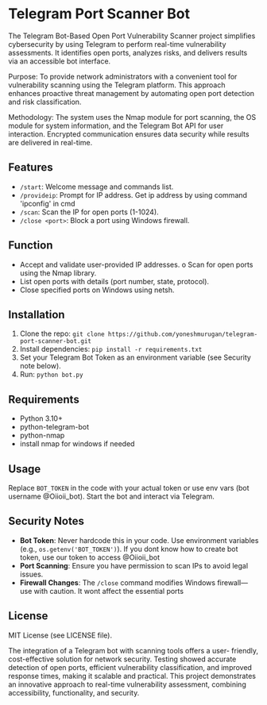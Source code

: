 # Telegram Port Scanner Bot
The Telegram Bot-Based Open Port Vulnerability Scanner project simplifies 
cybersecurity by using Telegram to perform real-time vulnerability assessments. 
It identifies open ports, analyzes risks, and delivers results via an accessible bot 
interface.

Purpose: To provide network administrators with a convenient tool for vulnerability 
scanning using the Telegram platform. This approach enhances proactive threat 
management by automating open port detection and risk classification. 

Methodology: The system uses the Nmap module for port scanning, the OS module 
for system information, and the Telegram Bot API for user interaction. Encrypted 
communication ensures data security while results are delivered in real-time. 

## Features
- `/start`: Welcome message and commands list.
- `/provideip`: Prompt for IP address. Get ip address by using command 'ipconfig' in cmd
- `/scan`: Scan the IP for open ports (1-1024).
- `/close <port>`: Block a port using Windows firewall.

## Function
- Accept and validate user-provided IP addresses. o Scan for open ports using the Nmap library. 
- List open ports with details (port number, state, protocol). 
- Close specified ports on Windows using netsh. 

## Installation
1. Clone the repo: `git clone https://github.com/yoneshmurugan/telegram-port-scanner-bot.git`
2. Install dependencies: `pip install -r requirements.txt`
3. Set your Telegram Bot Token as an environment variable (see Security note below).
4. Run: `python bot.py`

## Requirements
- Python 3.10+
- python-telegram-bot
- python-nmap
- install nmap for windows if needed

## Usage
Replace `BOT_TOKEN` in the code with your actual token or use env vars (bot username @Oiioii_bot). Start the bot and interact via Telegram.

## Security Notes
- **Bot Token**: Never hardcode this in your code. Use environment variables (e.g., `os.getenv('BOT_TOKEN')`). If you dont know how to create bot token, use our token to access @Oiioii_bot
- **Port Scanning**: Ensure you have permission to scan IPs to avoid legal issues.
- **Firewall Changes**: The `/close` command modifies Windows firewall—use with caution. It wont affect the essential ports

## License
MIT License (see LICENSE file).

The integration of a Telegram bot with scanning tools offers a user-
friendly, cost-effective solution for network security. Testing showed accurate detection of open ports, efficient vulnerability classification, and improved response 
times, making it scalable and practical. 
This project demonstrates an innovative approach to real-time vulnerability 
assessment, combining accessibility, functionality, and security. 
